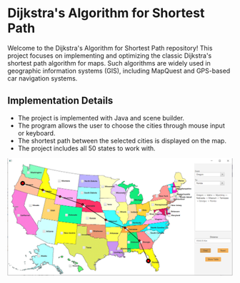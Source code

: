 <h1>Dijkstra's Algorithm for Shortest Path</h1>
  <p>Welcome to the Dijkstra's Algorithm for Shortest Path repository! This project focuses on implementing and optimizing the classic Dijkstra's shortest path algorithm for maps. Such algorithms are widely used in geographic information systems (GIS), including MapQuest and GPS-based car navigation systems.</p>

  <h2>Implementation Details</h2>
  <ul>
    <li>The project is implemented with Java and scene builder.</li>
    <li>The program allows the user to choose the cities through mouse input or keyboard.</li>
    <li>The shortest path between the selected cities is displayed on the map.</li>
    <li>The project includes all 50 states to work with.</li>
  </ul>

  <img src="screenshots/GUI.PNG" alt="GUI" width="800" style="margin-right: 10px;">
